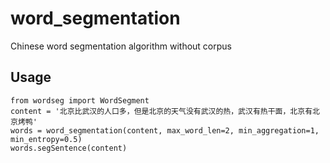 # word_segmentation
Chinese word segmentation algorithm without corpus

## Usage
```
from wordseg import WordSegment
content = '北京比武汉的人口多，但是北京的天气没有武汉的热，武汉有热干面，北京有北京烤鸭'
words = word_segmentation(content, max_word_len=2, min_aggregation=1, min_entropy=0.5)
words.segSentence(content)
```
